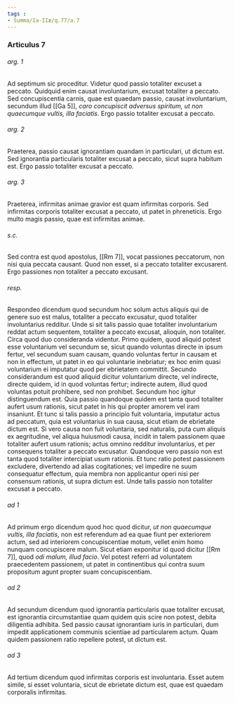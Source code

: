 ```yaml
---
tags : 
- Summa/Ia-IIæ/q.77/a.7
---
```


### Articulus 7

###### arg. 1
Ad septimum sic proceditur. Videtur quod passio totaliter excuset a peccato. Quidquid enim causat involuntarium, excusat totaliter a peccato. Sed concupiscentia carnis, quae est quaedam passio, causat involuntarium, secundum illud [[Ga 5]], *caro concupiscit adversus spiritum, ut non quaecumque vultis, illa faciatis*. Ergo passio totaliter excusat a peccato.

###### arg. 2
Praeterea, passio causat ignorantiam quandam in particulari, ut dictum est. Sed ignorantia particularis totaliter excusat a peccato, sicut supra habitum est. Ergo passio totaliter excusat a peccato.

###### arg. 3
Praeterea, infirmitas animae gravior est quam infirmitas corporis. Sed infirmitas corporis totaliter excusat a peccato, ut patet in phreneticis. Ergo multo magis passio, quae est infirmitas animae.

###### s.c.
Sed contra est quod apostolus, [[Rm 7]], vocat passiones peccatorum, non nisi quia peccata causant. Quod non esset, si a peccato totaliter excusarent. Ergo passiones non totaliter a peccato excusant.

###### resp.
Respondeo dicendum quod secundum hoc solum actus aliquis qui de genere suo est malus, totaliter a peccato excusatur, quod totaliter involuntarius redditur. Unde si sit talis passio quae totaliter involuntarium reddat actum sequentem, totaliter a peccato excusat, alioquin, non totaliter. Circa quod duo consideranda videntur. Primo quidem, quod aliquid potest esse voluntarium vel secundum se, sicut quando voluntas directe in ipsum fertur, vel secundum suam causam, quando voluntas fertur in causam et non in effectum, ut patet in eo qui voluntarie inebriatur; ex hoc enim quasi voluntarium ei imputatur quod per ebrietatem committit. Secundo considerandum est quod aliquid dicitur voluntarium directe, vel indirecte, directe quidem, id in quod voluntas fertur; indirecte autem, illud quod voluntas potuit prohibere, sed non prohibet. Secundum hoc igitur distinguendum est. Quia passio quandoque quidem est tanta quod totaliter aufert usum rationis, sicut patet in his qui propter amorem vel iram insaniunt. Et tunc si talis passio a principio fuit voluntaria, imputatur actus ad peccatum, quia est voluntarius in sua causa, sicut etiam de ebrietate dictum est. Si vero causa non fuit voluntaria, sed naturalis, puta cum aliquis ex aegritudine, vel aliqua huiusmodi causa, incidit in talem passionem quae totaliter aufert usum rationis; actus omnino redditur involuntarius, et per consequens totaliter a peccato excusatur. Quandoque vero passio non est tanta quod totaliter intercipiat usum rationis. Et tunc ratio potest passionem excludere, divertendo ad alias cogitationes; vel impedire ne suum consequatur effectum, quia membra non applicantur operi nisi per consensum rationis, ut supra dictum est. Unde talis passio non totaliter excusat a peccato.

###### ad 1
Ad primum ergo dicendum quod hoc quod dicitur, *ut non quaecumque vultis, illa faciatis*, non est referendum ad ea quae fiunt per exteriorem actum, sed ad interiorem concupiscentiae motum, vellet enim homo nunquam concupiscere malum. Sicut etiam exponitur id quod dicitur [[Rm 7]], quod *odi malum, illud facio*. Vel potest referri ad voluntatem praecedentem passionem, ut patet in continentibus qui contra suum propositum agunt propter suam concupiscentiam.

###### ad 2
Ad secundum dicendum quod ignorantia particularis quae totaliter excusat, est ignorantia circumstantiae quam quidem quis scire non potest, debita diligentia adhibita. Sed passio causat ignorantiam iuris in particulari, dum impedit applicationem communis scientiae ad particularem actum. Quam quidem passionem ratio repellere potest, ut dictum est.

###### ad 3
Ad tertium dicendum quod infirmitas corporis est involuntaria. Esset autem simile, si esset voluntaria, sicut de ebrietate dictum est, quae est quaedam corporalis infirmitas.

